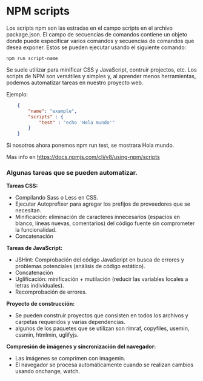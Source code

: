 # NPM scripts

Los scripts npm son las estradas en el campo scripts en el archivo package.json. El campo de secuencias de comandos contiene un objeto donde puede especificar varios comandos y secuencias de comandos que desea exponer. Estos se pueden ejecutar usando el siguiente comando:

```shell
npm run script-name
```

Se suele utilizar para minificar CSS y JavaScript, contruir projectos, etc. Los scripts de NPM son versátiles y simples y, al aprender menos herramientas, podemos automatizar tareas en nuestro proyecto web.

Ejemplo:

```package.json
	{
		"name": "example",
		"scripts" : {
			"test" : "echo 'Hola mundo'"
		}
	}
```

Si nosotros ahora ponemos npm run test, se mostrara Hola mundo.

Mas info en https://docs.npmjs.com/cli/v8/using-npm/scripts

### Algunas tareas que se pueden automatizar.

**Tareas CSS:**

- Compilando Sass o Less en CSS.
- Ejecutar Autoprefixer para agregar los prefijos de proveedores que se necesitan.
- Minificación: eliminación de caracteres innecesarios (espacios en blanco, líneas nuevas, comentarios) del código fuente sin comprometer la funcionalidad.
- Concatenación

**Tareas de JavaScript:**

- JSHint: Comprobación del código JavaScript en busca de errores y problemas potenciales (análisis de código estático).
- Concatenación
- Uglificación: minificación + mutilación (reducir las variables locales a letras individuales).
- Recomprobación de errores.

**Proyecto de construcción:**

- Se pueden construir proyectos que consisten en todos los archivos y carpetas requeridos y varias dependencias.
- algunos de los paquetes que se utilizan son rimraf, copyfiles, usemin, cssmin, htmlmin, uglifyjs.

**Compresión de imágenes y sincronización del navegador:**

- Las imágenes se comprimen con imagemin.
- El navegador se procesa automáticamente cuando se realizan cambios usando onchange, watch.